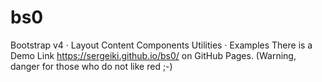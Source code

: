 # bs0
Bootstrap v4 · Layout Content Components Utilities · Examples
There is a Demo Link https://sergeiki.github.io/bs0/ on GitHub Pages.
(Warning, danger for those who do not like red ;-)
